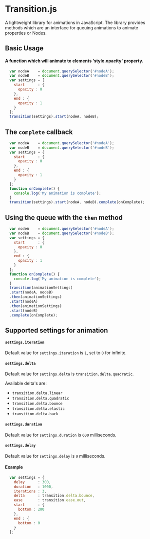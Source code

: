 # Transition.js

A lightweight library for animations in JavaScript. The library provides methods which are an interface for queuing animations to animate properties or Nodes.

## Basic Usage
#### A function which will animate to elements 'style.opacity' property.

```javascript
  var nodeA    = document.querySelector('#nodeA');
  var nodeB    = document.querySelector('#nodeB');
  var settings = {
    start      : {
      opacity : 0
    },
    end : {
      opacity : 1
    }
  };
  transition(settings).start(nodeA, nodeB);
```

## The `complete` callback

```javascript
  var nodeA    = document.querySelector('#nodeA');
  var nodeB    = document.querySelector('#nodeB');
  var settings = {
    start      : {
      opacity : 0
    },
    end : {
      opacity : 1
    }
  };
  function onComplete() {
    console.log('My animation is complete');
  }
  transition(settings).start(nodeA, nodeB).complete(onComplete);
```

## Using the queue with the `then` method

```javascript
  var nodeA    = document.querySelector('#nodeA');
  var nodeB    = document.querySelector('#nodeB');
  var settings = {
    start      : {
      opacity : 0
    },
    end : {
      opacity : 1
    }
  };
  function onComplete() {
    console.log('My animation is complete');
  }
  transition(animationSettings)
  .start(nodeA, nodeB)
  .then(animationSettings)
  .start(nodeA)
  .then(animationSettings)
  .start(nodeB)
  .complete(onComplete);
```

## Supported settings for animation

#### `settings.iteration`

Default value for `settings.iteration` is `1`, set to `0` for infinite.

#### `settings.delta`

Default value for `settings.delta` is `transition.delta.quadratic`.

Available delta's are:

- `transition.delta.linear`
- `transition.delta.quadratic`
- `transition.delta.bounce`
- `transition.delta.elastic`
- `transition.delta.back`

#### `settings.duration`

Default value for `settings.duration` is `600` milliseconds.

#### `settings.delay`

Default value for `settings.delay` is `0` milliseconds.

#### Example

```javascript
  var settings = {
    delay      : 300,
    duration   : 1000,
    iterations : 3,
    delta      : transition.delta.bounce,
    ease       : transition.ease.out,
    start      : {
      bottom : 200
    },
    end : {
      bottom : 0
    }
  };
```

